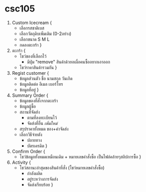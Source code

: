# csc105
1. Custom Icecream {
    - เลือกรสชาติเบส
    - เลือกวัตถุดิบเพิ่มเติม (0-2อย่าง)
    - เลือกขนาด S M L
    - กดลงตะกร้า
}
2. ตะกร้า {
    - โชว์ของที่เลือกไว้
        - มีปุ่ม "remove" สินค้าด้วยอเผื่อคนซื้ออยากเอาออก
    - โชว์ราคาสินค้ารวมกัน
}
3. Regist customer {
    - ข้อมูลส่วนตัว ชื่อ นามสกุล วันเกิด
    - ข้อมูลติดต่อ อีเมล เบอร์โทร
    - ข้อมูลที่อยู่
}
4. Summary Order {
    - ข้อมูลของที่สั่งจากตะกร้า 
    - ข้อมูลผู้ซื้อ
    - สถานที่จัดส่ง
        - ตามที่ลงทะเบียนไว้
        - จัดส่งที่อื่น *เพิ่มใหม่*
    - สรุปราคาทั้งหมด  ของ+ค่าจัดส่ง
    - เลือกวิธีจ่ายตัง
        - ปลายทาง
        - บัตรเครดิต
}
5. Confirm Order {
    - โชว์ข้อมูลทั้งหมดเหมือนเดิม + หมายเลขคำสั่งซื้อ เป็นไฟล์คล้ายๆสลิปการซื้อ
}
6. Activity {
    - โชว์สถานะล่าสุดของสินค้าที่สั่ง (โชว์หมายเลขคำสั่งซื้อ)
        - กำลังผลิด
        - อยู่ระหว่างการจัดส่ง
        - จัดส่งเรียบร้อย
}